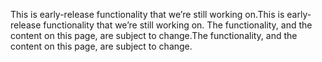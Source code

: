 <span data-ttu-id="b0df6-101">This is early-release functionality that we’re still working on.</span><span class="sxs-lookup"><span data-stu-id="b0df6-101">This is early-release functionality that we’re still working on.</span></span> <span data-ttu-id="b0df6-102">The functionality, and the content on this page, are subject to change.</span><span class="sxs-lookup"><span data-stu-id="b0df6-102">The functionality, and the content on this page, are subject to change.</span></span>
